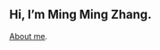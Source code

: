 ## Hi, I’m Ming Ming Zhang. 

[About me](https://drmmz.github.io/about-page.html).

<!---
DrMMZ/DrMMZ is a ✨ special ✨ repository because its `README.md` (this file) appears on your GitHub profile.
You can click the Preview link to take a look at your changes.
--->
